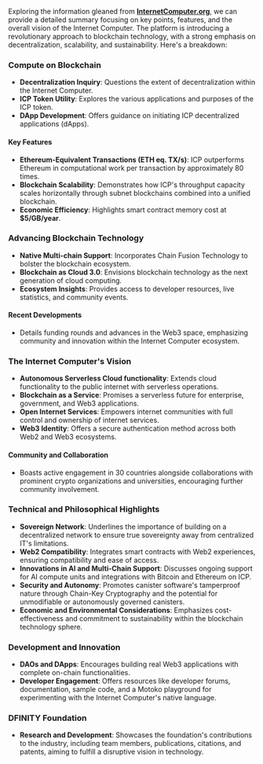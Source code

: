 Exploring the information gleaned from  **[InternetComputer.org](https://internetcomputer.org/)**, we can provide a detailed summary focusing on key points, features, and the overall vision of the Internet Computer. The platform is introducing a revolutionary approach to blockchain technology, with a strong emphasis on decentralization, scalability, and sustainability. Here's a breakdown:

  

### **Compute on Blockchain**

  

-   **Decentralization Inquiry**: Questions the extent of decentralization within the Internet Computer.
-   **ICP Token Utility**: Explores the various applications and purposes of the ICP token.
-   **DApp Development**: Offers guidance on initiating ICP decentralized applications (dApps).

  

#### **Key Features**

  

-   **Ethereum-Equivalent Transactions (ETH eq. TX/s)**: ICP outperforms Ethereum in computational work per transaction by approximately 80 times.
-   **Blockchain Scalability**: Demonstrates how ICP's throughput capacity scales horizontally through subnet blockchains combined into a unified blockchain.
-   **Economic Efficiency**: Highlights smart contract memory cost at  **$5/GB/year**.

  

### **Advancing Blockchain Technology**

  

-   **Native Multi-chain Support**: Incorporates Chain Fusion Technology to bolster the blockchain ecosystem.
-   **Blockchain as Cloud 3.0**: Envisions blockchain technology as the next generation of cloud computing.
-   **Ecosystem Insights**: Provides access to developer resources, live statistics, and community events.

  

#### **Recent Developments**

  

-   Details funding rounds and advances in the Web3 space, emphasizing community and innovation within the Internet Computer ecosystem.

  

### **The Internet Computer's Vision**

  

-   **Autonomous Serverless Cloud functionality**: Extends cloud functionality to the public internet with serverless operations.
-   **Blockchain as a Service**: Promises a serverless future for enterprise, government, and Web3 applications.
-   **Open Internet Services**: Empowers internet communities with full control and ownership of internet services.
-   **Web3 Identity**: Offers a secure authentication method across both Web2 and Web3 ecosystems.

  

#### **Community and Collaboration**

  

-   Boasts active engagement in 30 countries alongside collaborations with prominent crypto organizations and universities, encouraging further community involvement.

  

### **Technical and Philosophical Highlights**

  

-   **Sovereign Network**: Underlines the importance of building on a decentralized network to ensure true sovereignty away from centralized IT's limitations.
-   **Web2 Compatibility**: Integrates smart contracts with Web2 experiences, ensuring compatibility and ease of access.
-   **Innovations in AI and Multi-Chain Support**: Discusses ongoing support for AI compute units and integrations with Bitcoin and Ethereum on ICP.
-   **Security and Autonomy**: Promotes canister software's tamperproof nature through Chain-Key Cryptography and the potential for unmodifiable or autonomously governed canisters.
-   **Economic and Environmental Considerations**: Emphasizes cost-effectiveness and commitment to sustainability within the blockchain technology sphere.

  

### **Development and Innovation**

  

-   **DAOs and DApps**: Encourages building real Web3 applications with complete on-chain functionalities.
-   **Developer Engagement**: Offers resources like developer forums, documentation, sample code, and a Motoko playground for experimenting with the Internet Computer's native language.

  

### **DFINITY Foundation**

  

-   **Research and Development**: Showcases the foundation's contributions to the industry, including team members, publications, citations, and patents, aiming to fulfill a disruptive vision in technology.

  

